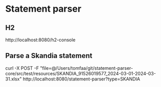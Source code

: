 # Statement parser

## H2
http://localhost:8080/h2-console

## Parse a Skandia statement
curl -X POST -F "file=@/Users/tomfaa/git/statement-parser-core/src/test/resources/SKANDIA_91526019577_2024-03-01-2024-03-31.xlsx" http://localhost:8080/statement-parser?type=SKANDIA
